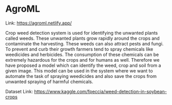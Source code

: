 # AgroML

Link: https://agroml.netlify.app/

Crop weed detection system is used for identifying the unwanted plants called weeds. These unwanted plants grow rapidly around the crops and contaminate the harvesting. These weeds can also attract pests and fungi. To prevent and curb their growth farmers tend to spray chemicals like weedicides and herbicides. The consumption of these chemicals can be extremely hazardous for the crops and for humans as well. Therefore we have proposed a model which can identify the weed, crop and soil from a given image. This model can be used in the system where we want to automate the task of spraying weedicides and also save the crops from unwanted spraying of harmful chemicals.

Dataset Link: https://www.kaggle.com/fpeccia/weed-detection-in-soybean-crops
